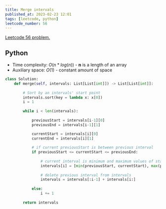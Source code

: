 ```yaml
---
title: Merge intervals
published_at: 2023-02-23 12:01
tags: [leetcode, python]
leetcode_number: 56
---
```


[Leetcode 56 problem.](https://leetcode.com/problems/merge-intervals/)

## Python

- Time complexity: $O(n * log(n))$ - **n** is a length of an array
- Auxiliary space: $O(1)$ - constant amount of space

```python
class Solution:
    def merge(self, intervals: List[List[int]]) -> List[List[int]]:
        
        # Sort by an intervals' start point
        intervals.sort(key = lambda x: x[0])
        i = 1
        
        while i < len(intervals):
            
            previousStart = intervals[i-1][0]
            previousEnd = intervals[i-1][1]

            currentStart = intervals[i][0]
            currentEnd = intervals[i][1]
            
            # if current previousStart is between previous interval
            if previousStart <= currentStart <= previousEnd:
                
                # current interval is minimum and maximum values of starts and ends
                intervals[i] = [min(previousStart, currentStart), max(previousEnd, currentEnd)]
                
                # delete previous interval from intervals
                intervals = intervals[:i-1] + intervals[i:]
            
            else:
                i += 1
                
        return intervals
```
